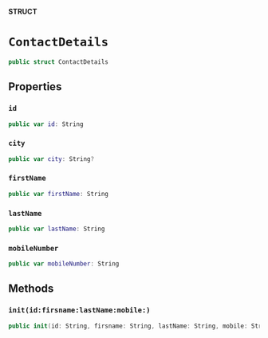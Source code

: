 **STRUCT**

# `ContactDetails`

```swift
public struct ContactDetails
```

## Properties
### `id`

```swift
public var id: String
```

### `city`

```swift
public var city: String?
```

### `firstName`

```swift
public var firstName: String
```

### `lastName`

```swift
public var lastName: String
```

### `mobileNumber`

```swift
public var mobileNumber: String
```

## Methods
### `init(id:firsname:lastName:mobile:)`

```swift
public init(id: String, firsname: String, lastName: String, mobile: String)
```
